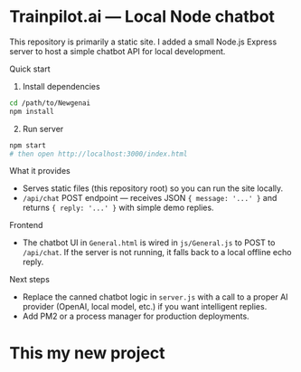# Trainpilot.ai — Local Node chatbot

This repository is primarily a static site. I added a small Node.js Express server to host a simple chatbot API for local development.

Quick start

1. Install dependencies

```bash
cd /path/to/Newgenai
npm install
```

2. Run server

```bash
npm start
# then open http://localhost:3000/index.html
```

What it provides
- Serves static files (this repository root) so you can run the site locally.
- `/api/chat` POST endpoint — receives JSON `{ message: '...' }` and returns `{ reply: '...' }` with simple demo replies.

Frontend
- The chatbot UI in `General.html` is wired in `js/General.js` to POST to `/api/chat`. If the server is not running, it falls back to a local offline echo reply.

Next steps
- Replace the canned chatbot logic in `server.js` with a call to a proper AI provider (OpenAI, local model, etc.) if you want intelligent replies.
- Add PM2 or a process manager for production deployments.
# This my new project